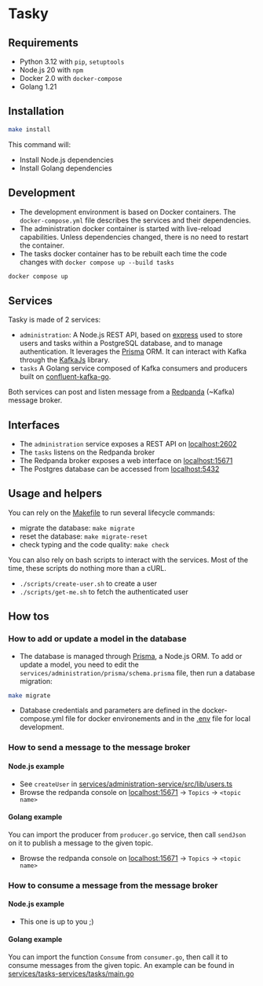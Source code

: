 # Tasky

## Requirements

- Python 3.12 with `pip`, `setuptools`
- Node.js 20 with `npm`
- Docker 2.0 with `docker-compose`
- Golang 1.21

## Installation

```bash
make install
```

This command will:

- Install Node.js dependencies
- Install Golang dependencies

## Development

- The development environment is based on Docker containers. The `docker-compose.yml` file describes the services and their dependencies.
- The administration docker container is started with live-reload capabilities. Unless dependencies changed, there is no need to restart the container.
- The tasks docker container has to be rebuilt each time the code changes with `docker compose up --build tasks`

```bash
docker compose up
```

## Services

Tasky is made of 2 services:

- `administration`: A Node.js REST API, based on [express](https://expressjs.com) used to store users and tasks within a PostgreSQL database, and to manage authentication. It leverages the [Prisma](https://prisma.io) ORM. It can interact with Kafka through the [KafkaJs](https://kafka.js.org/docs/getting-started) library.
- `tasks` A Golang service composed of Kafka consumers and producers built on [confluent-kafka-go](https://github.com/confluentinc/confluent-kafka-go).

Both services can post and listen message from a [Redpanda](https://redpanda.com/) (~Kafka) message broker.

## Interfaces

- The `administration` service exposes a REST API on [localhost:2602](http://localhost:2602)
- The `tasks` listens on the Redpanda broker
- The Redpanda broker exposes a web interface on [localhost:15671](http://localhost:15671)
- The Postgres database can be accessed from [localhost:5432](localhost:5432)

## Usage and helpers

You can rely on the [Makefile](./Makefile) to run several lifecycle commands:

- migrate the database: `make migrate`
- reset the database: `make migrate-reset`
- check typing and the code quality: `make check`

You can also rely on bash scripts to interact with the services. Most of the time, these scripts do nothing more than a cURL.

- `./scripts/create-user.sh` to create a user
- `./scripts/get-me.sh` to fetch the authenticated user

## How tos

### How to add or update a model in the database

- The database is managed through [Prisma](https://prisma.io), a Node.js ORM. To add or update a model, you need to edit the `services/administration/prisma/schema.prisma` file, then run a database migration:

```bash
make migrate
```

- Database credentials and parameters are defined in the docker-compose.yml file for docker environements and in the [.env](./services/administration-service/.env) file for local development.

### How to send a message to the message broker

#### Node.js example

- See `createUser` in [services/administration-service/src/lib/users.ts](./services/administration-service/src/lib/users.ts)
- Browse the redpanda console on [localhost:15671](localhost:15671) -> `Topics` -> `<topic name>`

#### Golang example

You can import the producer from `producer.go` service, then call `sendJson` on it to publish a message to the given topic.

- Browse the redpanda console on [localhost:15671](localhost:15671) -> `Topics` -> `<topic name>`

### How to consume a message from the message broker

#### Node.js example

- This one is up to you ;)

#### Golang example

You can import the function `Consume` from `consumer.go`, then call it to consume messages from the given topic. An example can be found in [services/tasks-services/tasks/main.go](./services/tasks-service/tasks/main.go)
